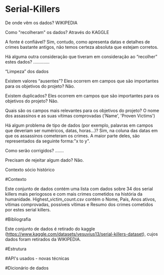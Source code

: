 # Serial-Killers

De onde vêm os dados? WIKIPEDIA

  Como "recolheram" os dados? Através do KAGGLE
  
  A fonte é confiável? Sim, contudo, como apresenta datas e detalhes de crimes bastante antigos, não temos certeza absoluta que estejam corretos. 
  
  Há alguma outra consideração que tiveram em consideração ao “recolher” estes dados? .............
  
  
“Limpeza” dos dados

  Existem valores “ausentes”? Eles ocorrem em campos que são importantes para os objetivos do projeto? Não.
  
  Existem duplicados? Eles ocorrem em campos que são importantes para os objetivos do projeto? Não.
  
  Quais são os campos mais relevantes para os objetivos do projeto? O nome dos assassinos e as suas vítimas comprovadas ('Name', 'Proven Victims')
  
  Há algum problema de tipo de dados (por exemplo, palavras em campos que deveriam ser numéricos, datas, horas…)? Sim, na coluna das datas em que os assassinos cometeram os crimes. A maior parte deles, são representados da seguinte forma:"x to y".
  
  Como serão corrigidos? .......
  
  Precisam de rejeitar algum dado? Não.
  
  
Contexto sócio histórico

#Contexto

Este conjunto de dados contém uma lista com dados sobre 34 dos serial killers mais periogosos e com mais crimes cometidos na história da humanidade.
Highest_victim_count.csv contém o Nome, País, Anos ativos, vítimas comprovadas, possíveis vítimas e Resumo dos crimes cometidos por estes serial killers.

#Bibliografia

Este conjunto de dados é retirado do kaggle (https://www.kaggle.com/datasets/vesuvius13/serial-killers-dataset), cujos dados foram retirados da WIKIPEDIA.

#Estrutura

#API's usados - novas técnicas

#Dicionário de dados

